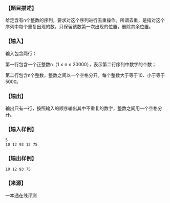 ### 【题目描述】

给定含有n个整数的序列，要求对这个序列进行去重操作。所谓去重，是指对这个序列中每个重复出现的数，只保留该数第一次出现的位置，删除其余位置。

### 【输入】

输入包含两行：

第一行包含一个正整数n（1 ≤ n ≤ 20000），表示第二行序列中数字的个数；

第二行包含n个整数，整数之间以一个空格分开。每个整数大于等于10、小于等于5000。

### 【输出】

输出只有一行，按照输入的顺序输出其中不重复的数字，整数之间用一个空格分开。

### 【输入样例】

```
5
10 12 93 12 75
```

### 【输出样例】

```
10 12 93 75
```


 ### 【来源】

 一本通在线评测 
